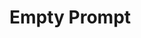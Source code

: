 <EuiPageHeader>
  <EuiPageHeaderSection>
    <EuiTitle @size="l">
      <h1>
        Empty Prompt
      </h1>
    </EuiTitle>
    <EuiHorizontalRule @margin="m" />
    <EuiSpacer></EuiSpacer>
</EuiPageHeaderSection>
</EuiPageHeader>
